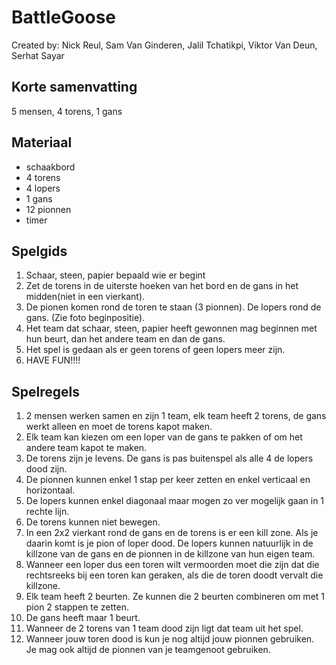 # BattleGoose
Created by: Nick Reul, Sam Van Ginderen, Jalil Tchatikpi, Viktor Van Deun, Serhat Sayar

## Korte samenvatting
5 mensen, 4 torens, 1 gans

## Materiaal
 - schaakbord
 - 4 torens
 - 4 lopers
 - 1 gans
 - 12 pionnen
 - timer

## Spelgids
 1. Schaar, steen, papier bepaald wie er begint
 2. Zet de torens in de uiterste hoeken van het bord en de gans in het midden(niet in een vierkant).
 3. De pionen komen rond de toren te staan (3 pionnen). De lopers rond de gans. (Zie foto beginpositie).
 4. Het team dat schaar, steen, papier heeft gewonnen mag beginnen met hun beurt, dan het andere team en dan de gans.
 5. Het spel is gedaan als er geen torens of geen lopers meer zijn.
 6. HAVE FUN!!!!

## Spelregels
 1. 2 mensen werken samen en zijn 1 team, elk team heeft 2 torens, de gans werkt alleen en moet de torens kapot maken.
 2. Elk team kan kiezen om een loper van de gans te pakken of om het andere team kapot te maken.
 3. De torens zijn je levens. De gans is pas buitenspel als alle 4 de lopers dood zijn.
 4. De pionnen kunnen enkel 1 stap per keer zetten en enkel verticaal en horizontaal.
 5. De lopers kunnen enkel diagonaal maar mogen zo ver mogelijk gaan in 1 rechte lijn.
 6. De torens kunnen niet bewegen.
 7. In een 2x2 vierkant rond de gans en de torens is er een kill zone. Als je daarin komt is je pion of loper dood. De lopers kunnen natuurlijk in de killzone van de gans en de pionnen in de killzone van hun eigen team.
 8. Wanneer een loper dus een toren wilt vermoorden moet die zijn dat die rechtsreeks bij een toren kan geraken, als die de toren doodt vervalt die killzone.
 9. Elk team heeft 2 beurten. Ze kunnen die 2 beurten combineren om met 1 pion 2 stappen te zetten.
 10. De gans heeft maar 1 beurt.
 11. Wanneer de 2 torens van 1 team dood zijn ligt dat team uit het spel.
 12. Wanneer jouw toren dood is kun je nog altijd jouw pionnen gebruiken. Je mag ook altijd de pionnen van je teamgenoot gebruiken.
